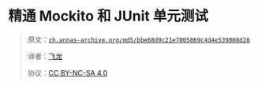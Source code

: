 # 精通 Mockito 和 JUnit 单元测试

> 原文：[`zh.annas-archive.org/md5/bbe68d9c21e7005869c4d4e539008d28`](https://annas-archive.org/md5/bbe68d9c21e7005869c4d4e539008d28)
> 
> 译者：[飞龙](https://github.com/wizardforcel)
> 
> 协议：[CC BY-NC-SA 4.0](http://creativecommons.org/licenses/by-nc-sa/4.0/)
